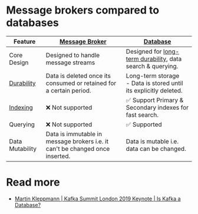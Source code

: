 # Message brokers compared to databases

| Feature                                                                     | [Message Broker](Readme.md)                                                  | [Database](../3_DatabaseServices)                                                                                  |
|-----------------------------------------------------------------------------|------------------------------------------------------------------------------|--------------------------------------------------------------------------------------------------------------------|
| Core Design                                                                 | Designed to handle message streams                                           | Designed for [long-term durability](../3_DatabaseServices/ACIDTransactions/Durability.md), data search & querying. |
| [Durability](../3_DatabaseServices/ACIDTransactions/Durability.md)          | Data is deleted once its consumed or retained for a certain period.          | Long-term storage<br/>- Data is stored until its explicitly deleted.                                               |
| [Indexing](../3_DatabaseServices/DataStructuresUsedInDB/Indexing/Readme.md) | :x: Not supported                                                            | :white_check_mark: Support Primary & Secondary indexes for fast search.                                            |
| Querying                                                                    | :x: Not supported                                                            | :white_check_mark: Supported                                                                                       |
| Data Mutability                                                             | Data is immutable in message brokers i.e. it can't be changed once inserted. | Data is mutable i.e. data can be changed.                                                                          |

# Read more
- [Martin Kleppmann | Kafka Summit London 2019 Keynote | Is Kafka a Database?](https://youtu.be/BuE6JvQE_CY)